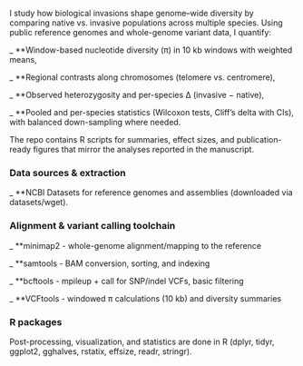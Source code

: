 I study how biological invasions shape genome–wide diversity by comparing native vs. invasive populations across multiple species. Using public reference genomes and whole-genome variant data, I quantify:

_ **Window-based nucleotide diversity (π) in 10 kb windows with weighted means,

_ **Regional contrasts along chromosomes (telomere vs. centromere),

_ **Observed heterozygosity and per-species Δ (invasive − native),

_ **Pooled and per-species statistics (Wilcoxon tests, Cliff’s delta with CIs), with balanced down-sampling where needed.

The repo contains R scripts for summaries, effect sizes, and publication-ready figures that mirror the analyses reported in the manuscript.


### Data sources & extraction

_ **NCBI Datasets for reference genomes and assemblies (downloaded via datasets/wget).



### Alignment & variant calling toolchain

_ **minimap2 - whole-genome alignment/mapping to the reference

_ **samtools - BAM conversion, sorting, and indexing

_ **bcftools - mpileup + call for SNP/indel VCFs, basic filtering

_ **VCFtools - windowed π calculations (10 kb) and diversity summaries

### R packages
Post-processing, visualization, and statistics are done in R (dplyr, tidyr, ggplot2, gghalves, rstatix, effsize, readr, stringr).
